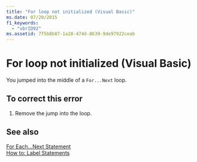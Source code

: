 ```yaml
---
title: "For loop not initialized (Visual Basic)"
ms.date: 07/20/2015
f1_keywords: 
  - "vbrID92"
ms.assetid: 7f5b8b87-1a28-474d-8639-9de97922ceab
---
```

# For loop not initialized (Visual Basic)
You jumped into the middle of a `For...Next` loop.  
  
## To correct this error  
  
1.  Remove the jump into the loop.  
  
## See also
 [For Each...Next Statement](../../visual-basic/language-reference/statements/for-each-next-statement.md)  
 [How to: Label Statements](../../visual-basic/programming-guide/program-structure/how-to-label-statements.md)
